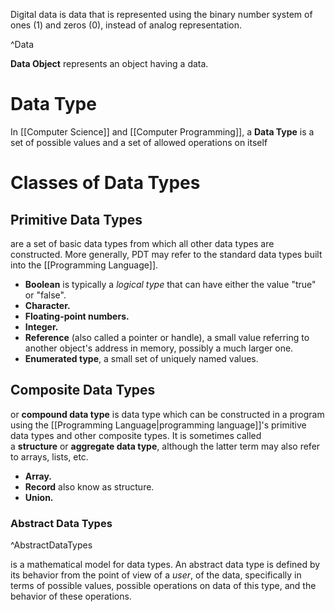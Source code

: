 Digital data is data that is represented using the binary number system of ones (1) and zeros (0), instead of analog representation.

^Data

**Data Object** represents an object having a data.

# Data Type
In [[Computer Science]] and [[Computer Programming]], a **Data Type** is a set of possible values and a set of allowed operations on itself

# Classes of Data Types
## Primitive Data Types
are a set of basic data types from which all other data types are constructed. More generally, PDT may refer to the standard data types built into the [[Programming Language]].

- **Boolean** is typically a *logical type* that can have either the value "true" or "false".
- **Character.**
- **Floating-point numbers.**
- **Integer.**
- **Reference** (also called a pointer or handle), a small value referring to another object's address in memory, possibly a much larger one.
- **Enumerated type**, a small set of uniquely named values.

## Composite Data Types
or **compound data type** is data type which can be constructed in a program using the [[Programming Language|programming language]]'s primitive data types and other composite types. It is sometimes called a **structure** or **aggregate data type**, although the latter term may also refer to arrays, lists, etc.

- **Array.**
- **Record** also know as structure.
- **Union.**

### Abstract Data Types

^AbstractDataTypes

is a mathematical model for data types. An abstract data type is defined by its behavior from the point of view of a *user*, of the data, specifically in terms of possible values, possible operations on data of this type, and the behavior of these operations.